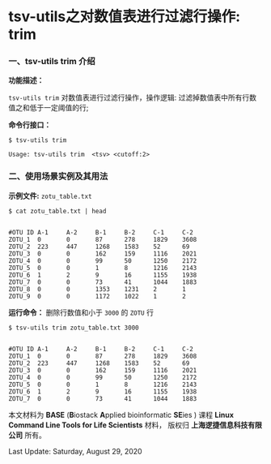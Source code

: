 # tsv-utils之对数值表进行过滤行操作: trim

### 一、tsv-utils trim 介绍

**功能描述：**

`tsv-utils trim` 对数值表进行过滤行操作，操作逻辑: 过滤掉数值表中所有行数值之和低于一定阈值的行;

**命令行接口：**

    $ tsv-utils trim
    
    Usage: tsv-utils trim  <tsv> <cutoff:2>


### 二、使用场景实例及其用法

**示例文件:** `zotu_table.txt`

    $ cat zotu_table.txt | head


    #OTU ID A-1     A-2     B-1     B-2     C-1     C-2
    ZOTU_1  0       0       87      278     1829    3608
    ZOTU_2  223     447     1268    1583    52      69
    ZOTU_3  0       0       162     159     1116    2021
    ZOTU_4  0       0       99      50      1250    2172
    ZOTU_5  0       0       1       8       1216    2143
    ZOTU_6  1       2       9       16      1155    1938
    ZOTU_7  0       0       73      41      1044    1883
    ZOTU_8  0       0       1353    1231    2       1
    ZOTU_9  0       0       1172    1022    1       2

**运行命令：** 删除行数值和小于 `3000` 的 `ZOTU` 行

    $ tsv-utils trim zotu_table.txt 3000


    #OTU ID A-1     A-2     B-1     B-2     C-1     C-2
    ZOTU_1  0       0       87      278     1829    3608
    ZOTU_2  223     447     1268    1583    52      69
    ZOTU_3  0       0       162     159     1116    2021
    ZOTU_4  0       0       99      50      1250    2172
    ZOTU_5  0       0       1       8       1216    2143
    ZOTU_6  1       2       9       16      1155    1938
    ZOTU_7  0       0       73      41      1044    1883

本文材料为 **BASE** (**B**iostack **A**pplied bioinformatic **SE**ies ) 课程 **Linux Command Line Tools for Life Scientists** 材料， 版权归 **上海逻捷信息科技有限公司** 所有。

Last Update: Saturday, August 29, 2020


